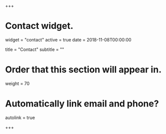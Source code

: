 +++
# Contact widget.
widget = "contact"
active = true
date = 2018-11-08T00:00:00

title = "Contact"
subtitle = ""

# Order that this section will appear in.
weight = 70

# Automatically link email and phone?
autolink = true

+++

